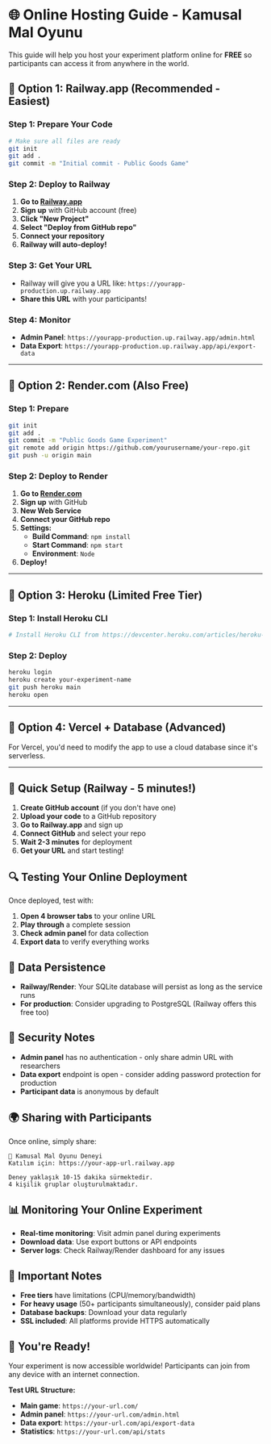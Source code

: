 # 🌐 Online Hosting Guide - Kamusal Mal Oyunu

This guide will help you host your experiment platform online for **FREE** so participants can access it from anywhere in the world.

## 🚀 Option 1: Railway.app (Recommended - Easiest)

### Step 1: Prepare Your Code
```bash
# Make sure all files are ready
git init
git add .
git commit -m "Initial commit - Public Goods Game"
```

### Step 2: Deploy to Railway
1. **Go to [Railway.app](https://railway.app)**
2. **Sign up** with GitHub account (free)
3. **Click "New Project"**
4. **Select "Deploy from GitHub repo"**
5. **Connect your repository**
6. **Railway will auto-deploy!**

### Step 3: Get Your URL
- Railway will give you a URL like: `https://yourapp-production.up.railway.app`
- **Share this URL** with your participants!

### Step 4: Monitor
- **Admin Panel**: `https://yourapp-production.up.railway.app/admin.html`
- **Data Export**: `https://yourapp-production.up.railway.app/api/export-data`

---

## 🌟 Option 2: Render.com (Also Free)

### Step 1: Prepare
```bash
git init
git add .
git commit -m "Public Goods Game Experiment"
git remote add origin https://github.com/yourusername/your-repo.git
git push -u origin main
```

### Step 2: Deploy to Render
1. **Go to [Render.com](https://render.com)**
2. **Sign up** with GitHub
3. **New Web Service**
4. **Connect your GitHub repo**
5. **Settings:**
   - **Build Command**: `npm install`
   - **Start Command**: `npm start`
   - **Environment**: `Node`
6. **Deploy!**

---

## 🔧 Option 3: Heroku (Limited Free Tier)

### Step 1: Install Heroku CLI
```bash
# Install Heroku CLI from https://devcenter.heroku.com/articles/heroku-cli
```

### Step 2: Deploy
```bash
heroku login
heroku create your-experiment-name
git push heroku main
heroku open
```

---

## 📱 Option 4: Vercel + Database (Advanced)

For Vercel, you'd need to modify the app to use a cloud database since it's serverless.

---

## 🎯 Quick Setup (Railway - 5 minutes!)

1. **Create GitHub account** (if you don't have one)
2. **Upload your code** to a GitHub repository
3. **Go to Railway.app** and sign up
4. **Connect GitHub** and select your repo
5. **Wait 2-3 minutes** for deployment
6. **Get your URL** and start testing!

## 🔍 Testing Your Online Deployment

Once deployed, test with:

1. **Open 4 browser tabs** to your online URL
2. **Play through** a complete session
3. **Check admin panel** for data collection
4. **Export data** to verify everything works

## 💾 Data Persistence

- **Railway/Render**: Your SQLite database will persist as long as the service runs
- **For production**: Consider upgrading to PostgreSQL (Railway offers this free too)

## 🔐 Security Notes

- **Admin panel** has no authentication - only share admin URL with researchers
- **Data export** endpoint is open - consider adding password protection for production
- **Participant data** is anonymous by default

## 🌍 Sharing with Participants

Once online, simply share:
```
🎯 Kamusal Mal Oyunu Deneyi
Katılım için: https://your-app-url.railway.app

Deney yaklaşık 10-15 dakika sürmektedir.
4 kişilik gruplar oluşturulmaktadır.
```

## 📊 Monitoring Your Online Experiment

- **Real-time monitoring**: Visit admin panel during experiments
- **Download data**: Use export buttons or API endpoints
- **Server logs**: Check Railway/Render dashboard for any issues

## 🚨 Important Notes

- **Free tiers** have limitations (CPU/memory/bandwidth)
- **For heavy usage** (50+ participants simultaneously), consider paid plans
- **Database backups**: Download your data regularly
- **SSL included**: All platforms provide HTTPS automatically

## 🎉 You're Ready!

Your experiment is now accessible worldwide! Participants can join from any device with an internet connection.

**Test URL Structure:**
- **Main game**: `https://your-url.com/`
- **Admin panel**: `https://your-url.com/admin.html`
- **Data export**: `https://your-url.com/api/export-data`
- **Statistics**: `https://your-url.com/api/stats` 